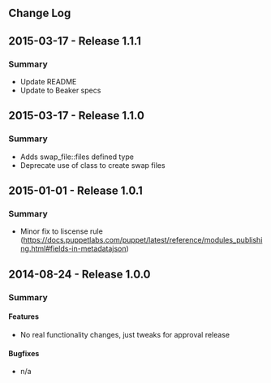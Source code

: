 ## Change Log

## 2015-03-17 - Release 1.1.1
### Summary

- Update README
- Update to Beaker specs

## 2015-03-17 - Release 1.1.0
### Summary

- Adds swap_file::files defined type
- Deprecate use of class to create swap files

## 2015-01-01 - Release 1.0.1
### Summary

- Minor fix to liscense rule (https://docs.puppetlabs.com/puppet/latest/reference/modules_publishing.html#fields-in-metadatajson)

## 2014-08-24 - Release 1.0.0
### Summary

#### Features
- No real functionality changes, just tweaks for approval release

#### Bugfixes
- n/a